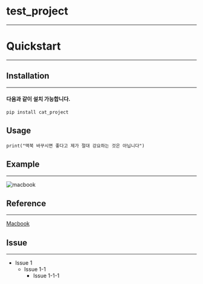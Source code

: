 # test_project
* * *

# Quickstart 
* * * 

## Installation 
* * * 

#### 다음과 같이 설치 가능합니다. 
```
pip install cat_project 
```

## Usage 
```
print("맥북 바꾸시면 좋다고 제가 절대 강요하는 것은 아닙니다")
```

## Example 
* * * 
![macbook](https://user-images.githubusercontent.com/60166685/106849354-e6cac080-66f5-11eb-91aa-b578014b44f0.jpeg)

## Reference 
* * * 
[Macbook](http://dtek.co.kr/product/list.html?cate_no=52, "macbook link")

## Issue 
* * * 
* Issue 1 
  - Issue 1-1
    + Issue 1-1-1

